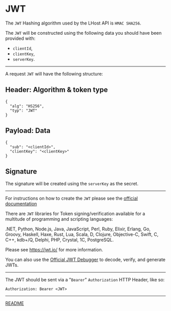 # JWT

The `JWT` Hashing algorithm used by the LHost API is `HMAC SHA256`.

The `JWT` will be constructed using the following data you should have been provided with:
* `clientId`,
* `clientKey`,
* `serverKey`.

---

A request `JWT` will have the following structure:

## Header: Algorithm & token type
```
{
  "alg": "HS256",
  "typ": "JWT"
}
```

## Payload: Data
```
{
  "sub": "<clientId>",
  "clientKey": "<clientKey>"
}
```

## Signature

The signature will be created using the `serverKey` as the secret.

---

For instructions on how to create the `JWT` please see the [official documentation](https://jwt.io/introduction/)

There are `JWT` libraries for Token signing/verification available for a multitude of programming and scripting languages:  

.NET, Python, Node.js, Java, JavaScript, Perl, Ruby, Elixir, Erlang, Go, Groovy, Haskell, Haxe, Rust, Lua, Scala, D, Clojure, Objective-C, Swift, C, C++, kdb+/Q, Delphi, PHP, Crystal, 1C, PostgreSQL.  

Please see https://jwt.io/ for more information.

You can also use the [Official JWT Debugger](https://jwt.io/) to decode, verify, and generate JWTs.

---

The JWT should be sent via a "`Bearer`" `Authorization` HTTP Header, like so:

```
Authorization: Bearer <JWT>
```

---

[README](../README.md)
